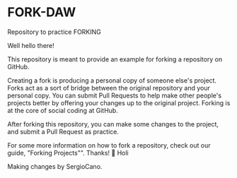 # FORK-DAW
Repository to practice FORKING


Well hello there!

This repository is meant to provide an example for forking a repository on GitHub.

Creating a fork is producing a personal copy of someone else's project. Forks act as a sort of bridge between the original repository and your personal copy. You can submit Pull Requests to help make other people's projects better by offering your changes up to the original project. Forking is at the core of social coding at GitHub.

After forking this repository, you can make some changes to the project, and submit a Pull Request as practice.

For some more information on how to fork a repository, check out our guide, "Forking Projects"". Thanks! 💖 Holi

Making changes by SergioCano.
